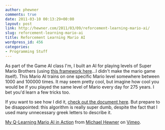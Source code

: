 ```yaml
---
author: phewner
comments: true
date: 2011-03-10 00:13:29+00:00
layout: post
link: http://hewner.com/2011/03/09/reforcement-learning-mario-ai/
slug: reforcement-learning-mario-ai
title: Reforcement Learning Mario AI
wordpress_id: 456
categories:
- Programming Stuff
---
```


As part of the Game AI class I'm, I built an AI for playing levels of Super Mario Brothers (using [this framework here](http://www.marioai.org/)...I didn't make the mario game itself).  This Mario AI trains on one specific Mario level somewhere between 1000 and 100000 times.  It may seem pretty cool, but imagine how cool you would be if you played the same level of Mario every day for 275 years.  I bet you'd learn a few tricks too.

If you want to see how I did it, [check out the document here](http://hewner.com/wp-content/uploads/2011/03/mario-ai.pdf).  But prepare to be disappointed: this algorithm is really super dumb, despite the fact that I used many unnecessary greek letters to describe it.



[My Q-Learning Mario AI in Action](http://vimeo.com/20854544) from [Michael Hewner](http://vimeo.com/user3206021) on [Vimeo](http://vimeo.com).
